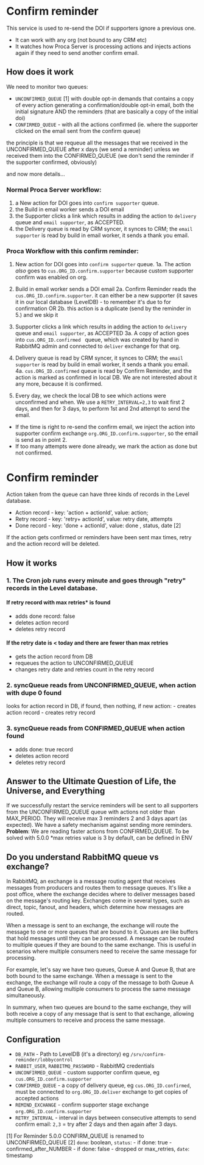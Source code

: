 # Confirm reminder

This service is used to re-send the DOI if supporters ignore a previous one.

- It can work with any org (not bound to any CRM etc)
- It watches how Proca Server is processing actions and injects actions again if they need to send another confirm email.

## How does it work

We need to monitor two queues:

- `UNCONFIRMED_QUEUE` [1] with double opt-in demands that contains a copy of every action generating a confirmation/double opt-in email, both the initial signature AND the reminders (that are basically a copy of the initial doi)
- `CONFIRMED_QUEUE` - with all the actions confirmed (ie. where the supporter clicked on the email sent from the confirm queue)

the principle is that we requeue all the messages that we received in the UNCONFIRMED_QUEUE after x days (we send a reminder) unless we received them into the CONFIRMED_QUEUE (we don't send the reminder if the supporter confirmed, obviously)

and now more details...

### Normal Proca Server workflow:

1. a New action for DOI goes into `confirm supporter` queue.
2. the Build in email worker sends a DOI email
3. the Supporter clicks a link which results in adding the action to `delivery` queue and `email supporter`, as ACCEPTED.
4. the Delivery queue is read by CRM syncer, it synces to CRM; the `email supporter` is read by build in email worker, it sends a thank you email.

### Proca Workflow with this confirm reminder:

1. New action for DOI goes into `confirm supporter` queue.
   1a. The action _also_ goes to `cus.ORG_ID.confirm.supporter` because custom supporter confirm was enabled on org.
2. Build in email worker sends a DOI email
   2a. Confirm Reminder reads the `cus.ORG_ID.confirm.supporter`. it can either be a new supporter (it saves it in our local database (LevelDB) - to remember it's due to for confirmation OR
   2b. this action is a duplicate (send by the reminder in 5.) and we skip it
3. Supporter clicks a link which results in adding the action to `delivery` queue and `email supporter`, as ACCEPTED
   3a. A copy of action goes into `cus.ORG_ID.confirmed ` queue, which was created by hand in RabbitMQ admin and connected to `deliver` exchange for that org.
4. Delivery queue is read by CRM syncer, it synces to CRM; the `email supporter` is read by build in email worker, it sends a thank you email.
   4a. `cus.ORG_ID.confirmed` queue is read by Confirm Reminder, and the action is marked as confirmed in local DB. We are not interested about it any more, because it is confirmed.

5. Every day, we check the local DB to see which actions were unconfirmed and when. We use a `RETRY_INTERVAL=2,3` to wait first 2 days, and then for 3 days, to perform 1st and 2nd attempt to send the email.

- If the time is right to re-send the confirm email, we inject the action into supporter confirm exchange `org.ORG_ID.confirm.supporter`, so the email is send as in point 2.
- If too many attempts were done already, we mark the action as done but not confirmed.

# Confirm reminder

Action taken from the queue can have three kinds of records in the Level database.

- Action record - key: 'action + actionId', value: action;
- Retry record - key: 'retry+ actionId', value: retry date, attempts
- Done record - key: 'done + actionId', value: done , status, date [2]

If the action gets confirmed or reminders have been sent max times, retry and the action record will be deleted.

## How it works

### 1. The Cron job runs every minute and goes through "retry" records in the Level database.

#### If retry record with max retries\* is found

- adds done record: false
- deletes action record
- deletes retry record

#### If the retry date is < today and there are fewer than max retries

- gets the action record from DB
- requeues the action to UNCONFIRMED_QUEUE
- changes retry date and retries count in the retry record

### 2. syncQueue reads from UNCONFIRMED_QUEUE, when action with dupe 0 found

looks for action record in DB, if found, then nothing, if new action: - creates action record - creates retry record

### 3. syncQueue reads from CONFIRMED_QUEUE when action found

- adds done: true record
- deletes action record
- deletes retry record

## Answer to the Ultimate Question of Life, the Universe, and Everything

If we successfully restart the service reminders will be sent to all supporters from the UNCONFIRMED_QUEUE queue with actions not older than MAX_PERIOD. They will receive max 3 reminders 2 and 3 days apart (as expected). We have a safety mechanism against sending more reminders.
**Problem**: We are reading faster actions from CONFIRMED_QUEUE. To be solved with 5.0.0
\*max retries value is 3 by default, can be defined in ENV

## Do you understand RabbitMQ queue vs exchange?

In RabbitMQ, an exchange is a message routing agent that receives messages from producers and routes them to message queues. It's like a post office, where the exchange decides where to deliver messages based on the message's routing key. Exchanges come in several types, such as direct, topic, fanout, and headers, which determine how messages are routed.

When a message is sent to an exchange, the exchange will route the message to one or more queues that are bound to it. Queues are like buffers that hold messages until they can be processed. A message can be routed to multiple queues if they are bound to the same exchange. This is useful in scenarios where multiple consumers need to receive the same message for processing.

For example, let's say we have two queues, Queue A and Queue B, that are both bound to the same exchange. When a message is sent to the exchange, the exchange will route a copy of the message to both Queue A and Queue B, allowing multiple consumers to process the same message simultaneously.

In summary, when two queues are bound to the same exchange, they will both receive a copy of any message that is sent to that exchange, allowing multiple consumers to receive and process the same message.

## Configuration

- `DB_PATH` - Path to LevelDB (it's a directory) eg `/srv/confirm-reminder/lobbycontrol`
- `RABBIT_USER`, `RABBITMQ_PASSWORD` - RabbitMQ credentials
- `UNCONFIRMED_QUEUE` - custom supporter confirm queue, eg `cus.ORG_ID.confirm.supporter`
- `CONFIRMED_QUEUE` - a copy of delivery queue, eg `cus.ORG_ID.confirmed`, must be connected to `org.ORG_ID.deliver` exchange to get copies of accepted actions
- `REMIND_EXCHANGE` - confirm supporter stage exchange `org.ORG_ID.confirm.supporter`
- `RETRY_INTERVAL` - interval in days between consecutive attempts to send confirm email: `2,3` = try after 2 days and then again after 3 days.

[1] For Reminder 5.0.0 CONFIRM_QUEUE is renamed to UNCONFIRMED_QUEUE
[2] `done`: boolean, `status`: - if done: true - confirmed_after_NUMBER - if done: false - dropped or max_retries, `date`: timestamp

